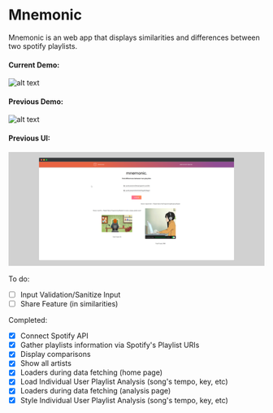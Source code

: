 # Mnemonic

Mnemonic is an web app that displays similarities and differences between two spotify playlists.

#### Current Demo:
![alt text](https://github.com/jason-li-z/mnemonic/blob/master/logo/basic_demo3.gif)

#### Previous Demo:
![alt text](https://github.com/jason-li-z/mnemonic/blob/master/logo/basic_demo2.gif)


#### Previous UI: 
![alt text](https://github.com/jason-li-z/mnemonic/blob/master/logo/mockup.png)


To do:
- [ ] Input Validation/Sanitize Input
- [ ] Share Feature (in similarities)

Completed:
- [x] Connect Spotify API
- [x] Gather playlists information via Spotify's Playlist URIs
- [x] Display comparisons
- [x] Show all artists
- [x] Loaders during data fetching (home page)
- [x] Load Individual User Playlist Analysis (song's tempo, key, etc)
- [x] Loaders during data fetching (analysis page)
- [x] Style Individual User Playlist Analysis (song's tempo, key, etc)
